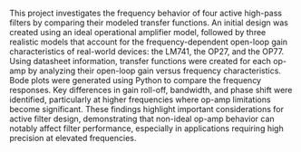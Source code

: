 This project investigates the frequency behavior of four active high-pass filters by comparing their modeled transfer functions. An initial design was created using an ideal operational amplifier model, followed by three realistic models that account for the frequency-dependent open-loop gain characteristics of real-world devices: the LM741, the OP27, and the OP77. Using datasheet information, transfer functions were created for each op-amp by analyzing their open-loop gain versus frequency characteristics. Bode plots were generated using Python to compare the frequency responses. Key differences in gain roll-off, bandwidth, and phase shift were identified, particularly at higher frequencies where op-amp limitations become significant. These findings highlight important considerations for active filter design, demonstrating that non-ideal op-amp behavior can notably affect filter performance, especially in applications requiring high precision at elevated frequencies.
